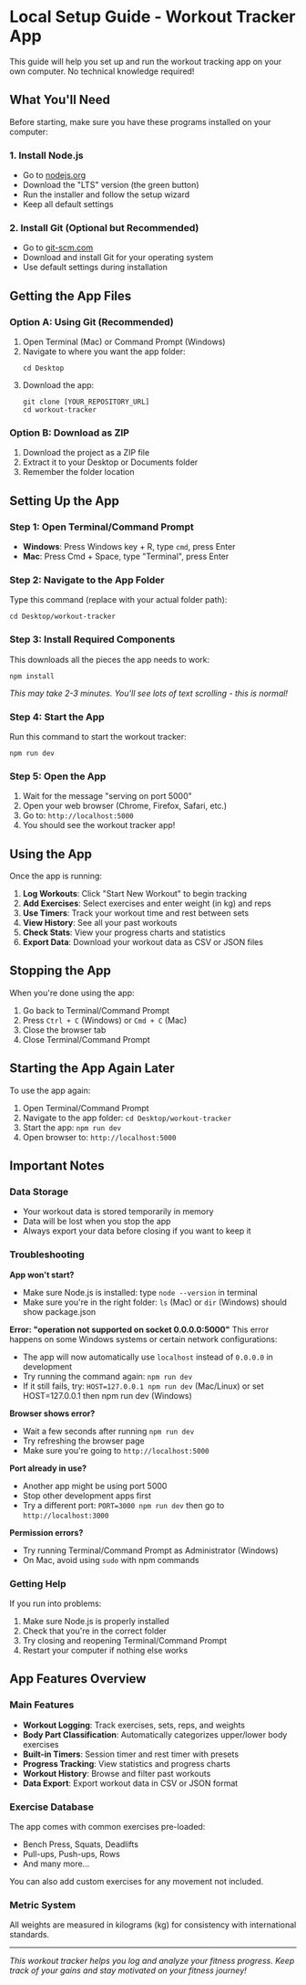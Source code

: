 # Local Setup Guide - Workout Tracker App

This guide will help you set up and run the workout tracking app on your own computer. No technical knowledge required!

## What You'll Need

Before starting, make sure you have these programs installed on your computer:

### 1. Install Node.js
- Go to [nodejs.org](https://nodejs.org/)
- Download the "LTS" version (the green button)
- Run the installer and follow the setup wizard
- Keep all default settings

### 2. Install Git (Optional but Recommended)
- Go to [git-scm.com](https://git-scm.com/)
- Download and install Git for your operating system
- Use default settings during installation

## Getting the App Files

### Option A: Using Git (Recommended)
1. Open Terminal (Mac) or Command Prompt (Windows)
2. Navigate to where you want the app folder:
   ```
   cd Desktop
   ```
3. Download the app:
   ```
   git clone [YOUR_REPOSITORY_URL]
   cd workout-tracker
   ```

### Option B: Download as ZIP
1. Download the project as a ZIP file
2. Extract it to your Desktop or Documents folder
3. Remember the folder location

## Setting Up the App

### Step 1: Open Terminal/Command Prompt
- **Windows**: Press Windows key + R, type `cmd`, press Enter
- **Mac**: Press Cmd + Space, type "Terminal", press Enter

### Step 2: Navigate to the App Folder
Type this command (replace with your actual folder path):
```
cd Desktop/workout-tracker
```

### Step 3: Install Required Components
This downloads all the pieces the app needs to work:
```
npm install
```
*This may take 2-3 minutes. You'll see lots of text scrolling - this is normal!*

### Step 4: Start the App
Run this command to start the workout tracker:
```
npm run dev
```

### Step 5: Open the App
1. Wait for the message "serving on port 5000"
2. Open your web browser (Chrome, Firefox, Safari, etc.)
3. Go to: `http://localhost:5000`
4. You should see the workout tracker app!

## Using the App

Once the app is running:

1. **Log Workouts**: Click "Start New Workout" to begin tracking
2. **Add Exercises**: Select exercises and enter weight (in kg) and reps
3. **Use Timers**: Track your workout time and rest between sets
4. **View History**: See all your past workouts
5. **Check Stats**: View your progress charts and statistics
6. **Export Data**: Download your workout data as CSV or JSON files

## Stopping the App

When you're done using the app:
1. Go back to Terminal/Command Prompt
2. Press `Ctrl + C` (Windows) or `Cmd + C` (Mac)
3. Close the browser tab
4. Close Terminal/Command Prompt

## Starting the App Again Later

To use the app again:
1. Open Terminal/Command Prompt
2. Navigate to the app folder: `cd Desktop/workout-tracker`
3. Start the app: `npm run dev`
4. Open browser to: `http://localhost:5000`

## Important Notes

### Data Storage
- Your workout data is stored temporarily in memory
- Data will be lost when you stop the app
- Always export your data before closing if you want to keep it

### Troubleshooting

**App won't start?**
- Make sure Node.js is installed: type `node --version` in terminal
- Make sure you're in the right folder: `ls` (Mac) or `dir` (Windows) should show package.json

**Error: "operation not supported on socket 0.0.0.0:5000"**
This error happens on some Windows systems or certain network configurations:
- The app will now automatically use `localhost` instead of `0.0.0.0` in development
- Try running the command again: `npm run dev`
- If it still fails, try: `HOST=127.0.0.1 npm run dev` (Mac/Linux) or set HOST=127.0.0.1 then npm run dev (Windows)

**Browser shows error?**
- Wait a few seconds after running `npm run dev`
- Try refreshing the browser page
- Make sure you're going to `http://localhost:5000`

**Port already in use?**
- Another app might be using port 5000
- Stop other development apps first
- Try a different port: `PORT=3000 npm run dev` then go to `http://localhost:3000`

**Permission errors?**
- Try running Terminal/Command Prompt as Administrator (Windows)
- On Mac, avoid using `sudo` with npm commands

### Getting Help

If you run into problems:
1. Make sure Node.js is properly installed
2. Check that you're in the correct folder
3. Try closing and reopening Terminal/Command Prompt
4. Restart your computer if nothing else works

## App Features Overview

### Main Features
- **Workout Logging**: Track exercises, sets, reps, and weights
- **Body Part Classification**: Automatically categorizes upper/lower body exercises
- **Built-in Timers**: Session timer and rest timer with presets
- **Progress Tracking**: View statistics and progress charts
- **Workout History**: Browse and filter past workouts
- **Data Export**: Export workout data in CSV or JSON format

### Exercise Database
The app comes with common exercises pre-loaded:
- Bench Press, Squats, Deadlifts
- Pull-ups, Push-ups, Rows
- And many more...

You can also add custom exercises for any movement not included.

### Metric System
All weights are measured in kilograms (kg) for consistency with international standards.

---

*This workout tracker helps you log and analyze your fitness progress. Keep track of your gains and stay motivated on your fitness journey!*